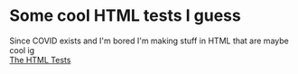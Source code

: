 # Some cool HTML tests I guess
Since COVID exists and I'm bored I'm making stuff in HTML that are maybe cool ig<br>
[The HTML Tests](test-list)
